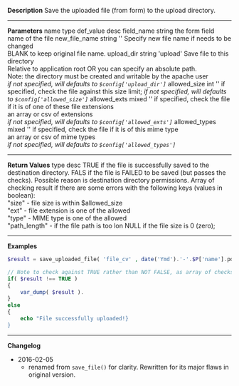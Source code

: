 **Description**
Save the uploaded file (from form) to the upload directory.

--------
**Parameters**
name	type	def_value	desc
field_name	string		the form field name of the file
new_file_name	string	''	Specify new file name if needs to be changed <br> BLANK to keep original file name.
upload_dir	string	'upload'	Save file to this directory <br> Relative to application root OR you can specify an absolute path. <br> Note: the directory must be created and writable by the apache user <br> *if not specified, will defaults to `$config['upload_dir']`*
allowed_size	int	''	if specified, check the file against this size limit; *if not specified, will defaults to `$config['allowed_size']`*
allowed_exts	mixed	''	if specified, check the file if it is of one of these file extensions <br> an array or csv of extensions <br> *if not specified, will defaults to `$config['allowed_exts']`*
allowed_types	mixed	''	if specified, check the file if it is of this mime type <br> an array or csv of mime types <br> *if not specified, will defaults to `$config['allowed_types']`*

--------
**Return Values**
type	desc
TRUE	if the file is successfully saved to the destination directory.
FALS	if the file is FAILED to be saved (but passes the checks). Possible reason is destination directory permissions.
Array	of checking result if there are some errors with the following keys (values in boolean): <br> "size" - file size is within $allowed_size <br> "ext" - file extension is one of the allowed <br> "type" - MIME type is one of the allowed <br> "path_length" - if the file path is too lon
NULL	if the file size is 0 (zero);

--------
**Examples**

```php
$result = save_uploaded_file( 'file_cv' , date('Ymd').'-'.$P['name'].pdf , 2*1024*1024, 'pdf,txt,docx' , 'application/pdf,text/plain,application/msword');

// Note to check against TRUE rather than NOT FALSE, as array of checks is one of the possible return
if( $result !== TRUE )
{
	var_dump( $result ).
}
else
{
	echo "File successfully uploaded!}
}
```

--------
**Changelog**
- 2016-02-05
	- renamed from `save_file()` for clarity. Rewritten for its major flaws in original version.
